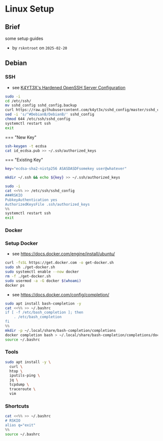 # Linux Setup

## Brief

some setup guides

- by `rskntroot` on `2025-02-20`

## Debian

### SSH

- see [K4YT3X's Hardened OpenSSH Server Configuration](https://github.com/k4yt3x/sshd_config)

``` bash
sudo -i
cd /etc/ssh/
mv sshd_config sshd_config.backup
curl https://raw.githubusercontent.com/k4yt3x/sshd_config/master/sshd_config -o ./sshd_config
sed -i 's/^#DebianB/DebianB/' sshd_config
chmod 644 /etc/ssh/sshd_config
systemctl restart ssh
exit
```

=== "New Key"

  ``` bash
  ssh-keygen -t ecdsa
  cat id_ecdsa.pub >> ~/.ssh/authorized_keys
  ```

=== "Existing Key"

  ``` bash
  key="ecdsa-sha2-nistp256 ASASDASDFsomekey user@whatever"
  ```

  ``` bash
  mkdir ~/.ssh && echo ${key} >> ~/.ssh/authorized_keys
  ```

``` bash
sudo -i
cat <<%% >> /etc/ssh/sshd_config
###RSKIO
PubkeyAuthentication yes
AuthorizedKeysFile .ssh/authorized_keys
%%
systemctl restart ssh
exit
```

### Docker

### Setup Docker

- see https://docs.docker.com/engine/install/ubuntu/

``` bash
curl -fsSL https://get.docker.com -o get-docker.sh
sudo sh ./get-docker.sh
sudo systemctl enable --now docker
rm -f ./get-docker.sh
sudo usermod -a -G docker $(whoami)
docker ps
```

- see https://docs.docker.com/config/completion/

``` bash
sudo apt install bash-completion -y
cat <<%% >> ~/.bashrc
if [ -f /etc/bash_completion ]; then
    . /etc/bash_completion
fi
%%
mkdir -p ~/.local/share/bash-completion/completions
docker completion bash > ~/.local/share/bash-completion/completions/docker
source ~/.bashrc
```

### Tools

``` bash
sudo apt install -y \
  curl \
  htop \
  iputils-ping \
  jq \
  tcpdump \
  traceroute \
  vim
```

### Shortcuts

``` bash
cat <<%% >> ~/.bashrc
# RSKIO
alias q="exit"
%%
source ~/.bashrc
```
